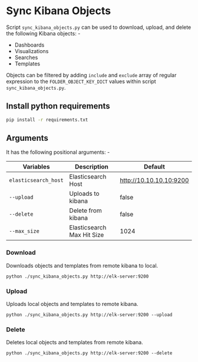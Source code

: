 # Sync Kibana Objects

Script ```sync_kibana_objects.py``` can be used to download, upload, and delete the following Kibana objects: -

- Dashboards
- Visualizations
- Searches
- Templates

Objects can be filtered by adding ```include``` and ```exclude``` array of regular expression to the ```FOLDER_OBJECT_KEY_DICT``` values within script ```sync_kibana_objects.py```.

## Install python requirements

~~~bash
pip install -r requirements.txt
~~~

## Arguments

It has the following positional arguments: -

|Variables|Description|Default|
|---|---|---|
|```elasticsearch_host```|Elasticsearch Host|http://10.10.10.10:9200|
|```--upload```|Uploads to kibana|false|
|```--delete```|Delete from kibana|false|
|```--max_size```|Elasticsearch Max Hit Size|1024|

### Download
Downloads objects and templates from remote kibana to local.

~~~
python ./sync_kibana_objects.py http://elk-server:9200
~~~

### Upload
Uploads local objects and templates to remote kibana.

~~~
python ./sync_kibana_objects.py http://elk-server:9200 --upload
~~~

### Delete
Deletes local objects and templates from remote kibana.

~~~
python ./sync_kibana_objects.py http://elk-server:9200 --delete
~~~
